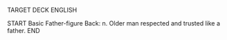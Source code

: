 TARGET DECK
ENGLISH

START
Basic
Father-figure
Back: n. Older man respected and trusted like a father.
END
